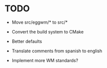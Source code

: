 # TODO

- Move src/eggwm/* to src/*
- Convert the build system to CMake
- Better defaults
- Translate comments from spanish to english

- Implement more WM standards?
